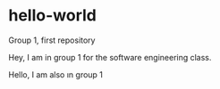 # hello-world
Group 1, first repository 

Hey, I am in group 1 for the software engineering class.

Hello, I am also ın group 1
